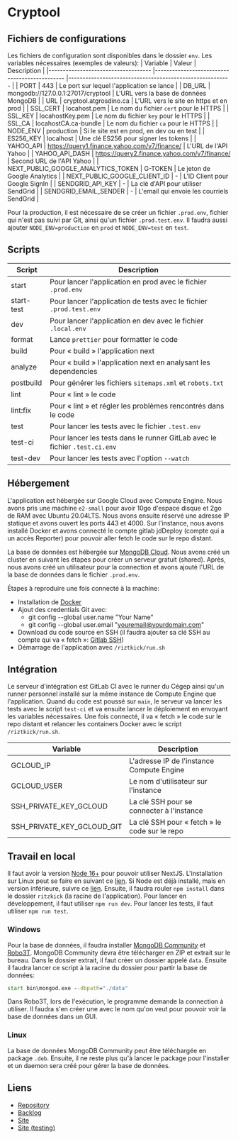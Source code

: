 # Cryptool

## Fichiers de configurations

Les fichiers de configuration sont disponibles dans le dossier `env`.
Les variables nécessaires (exemples de valeurs):
| Variable | Valeur | Description |
|------------------------------------ |---------------------------------------------- |--------------------------------------------------------- |
| PORT | 443 | Le port sur lequel l'application se lance |
| DB_URL | mongodb://127.0.0.1:27017/cryptool | L'URL vers la base de données MongoDB |
| URL | cryptool.atgrosdino.ca | L'URL vers le site en https et en prod |
| SSL_CERT | locahost.pem | Le nom du fichier `cert` pour le HTTPS |
| SSL_KEY | locahostKey.pem | Le nom du fichier `key` pour le HTTPS |
| SSL_CA | locahostCA.ca-bundle | Le nom du fichier `ca` pour le HTTPS |
| NODE_ENV | production | Si le site est en prod, en dev ou en test |
| ES256_KEY | localhost | Une clé ES256 pour signer les tokens |
| YAHOO_API | https://query1.finance.yahoo.com/v7/finance/ | L'URL de l'API Yahoo |
| YAHOO_API_DASH | https://query2.finance.yahoo.com/v7/finance/ | Second URL de l'API Yahoo |
| NEXT_PUBLIC_GOOGLE_ANALYTICS_TOKEN | G-TOKEN | Le jeton de Google Analytics |
| NEXT_PUBLIC_GOOGLE_CLIENT_ID | - | L'ID Client pour Google SignIn |
| SENDGRID_API_KEY | - | La clé d'API pour utiliser SendGrid |
| SENDGRID_EMAIL_SENDER | - | L'email qui envoie les courriels SendGrid |

Pour la production, il est nécessaire de se créer un fichier `.prod.env`, fichier qui n'est pas suivi par Git, ainsi qu'un fichier `.prod.test.env`. Il faudra aussi ajouter `NODE_ENV=production` en `prod` et `NODE_ENV=test` en `test`.

## Scripts

| Script     | Description                                                                |
| ---------- | -------------------------------------------------------------------------- |
| start      | Pour lancer l'application en prod avec le fichier `.prod.env`              |
| start-test | Pour lancer l'application de tests avec le fichier `.prod.test.env`        |
| dev        | Pour lancer l'application en dev avec le fichier `.local.env`              |
| format     | Lance `prettier` pour formatter le code                                    |
| build      | Pour « build » l'application next                                          |
| analyze    | Pour « build » l'application next en analysant les dependencies            |
| postbuild  | Pour générer les fichiers `sitemaps.xml` et `robots.txt`                   |
| lint       | Pour « lint » le code                                                      |
| lint:fix   | Pour « lint » et régler les problèmes rencontrés dans le code              |
| test       | Pour lancer les tests avec le fichier `.test.env`                          |
| test-ci    | Pour lancer les tests dans le runner GitLab avec le fichier `.test.ci.env` |
| test-dev   | Pour lancer les tests avec l'option `--watch`                              |

## Hébergement

L'application est hébergée sur Google Cloud avec Compute Engine. Nous avons pris une machine `e2-small` pour avoir 10go d'espace disque et 2go de RAM avec Ubuntu 20.04LTS. Nous avons ensuite réservé une adresse IP statique et avons ouvert les ports 443 et 4000. Sur l'instance, nous avons installé Docker et avons connecté le compte gitlab jdDeploy (compte qui a un accès Reporter) pour pouvoir aller fetch le code sur le repo distant.

La base de données est hébergée sur [MongoDB Cloud](https://www.mongodb.com/fr-fr/cloud). Nous avons créé un cluster en suivant les étapes pour créer un serveur gratuit (shared). Après, nous avons créé un utilisateur pour la connection et avons ajouté l'URL de la base de données dans le fichier `.prod.env`.

Étapes à reproduire une fois connecté à la machine:

-   Installation de [Docker](https://docs.docker.com/engine/install/ubuntu/)
-   Ajout des credentials Git avec:
    -   git config --global user.name "Your Name"
    -   git config --global user.email "youremail@yourdomain.com"
-   Download du code source en SSH (il faudra ajouter sa clé SSH au compte qui va « fetch »: [Gitlab SSH](https://docs.gitlab.com/ee/ssh/))
-   Démarrage de l'application avec `/riztkick/run.sh`

## Intégration

Le serveur d'intégration est GitLab CI avec le runner du Cégep ainsi qu'un runner personnel installé sur la même instance de Compute Engine que l'application. Quand du code est poussé sur `main`, le serveur va lancer les tests avec le script `test-ci` et va ensuite lancer le déploiement en envoyant les variables nécessaires. Une fois connecté, il va « fetch » le code sur le repo distant et relancer les containers Docker avec le script `/riztkick/run.sh`.

| Variable                   | Description                                   |
| -------------------------- | --------------------------------------------- |
| GCLOUD_IP                  | L'adresse IP de l'instance Compute Engine     |
| GCLOUD_USER                | Le nom d'utilisateur sur l'instance           |
| SSH_PRIVATE_KEY_GCLOUD     | La clé SSH pour se connecter à l'instance     |
| SSH_PRIVATE_KEY_GCLOUD_GIT | La clé SSH pour « fetch » le code sur le repo |

## Travail en local

Il faut avoir la version [Node 16+](https://nodejs.org/en/download/) pour pouvoir utiliser NextJS. L'installation sur Linux peut se faire en suivant ce [lien](https://techviewleo.com/install-node-js-and-npm-on-ubuntu/). Si Node est déjà installé, mais en version inférieure, suivre ce [lien](https://stackoverflow.com/a/10076029). Ensuite, il faudra rouler `npm install` dans le dossier `ritzkick` (la racine de l'application). Pour lancer en développement, il faut utiliser `npm run dev`. Pour lancer les tests, il faut utiliser `npm run test`.

### Windows

Pour la base de données, il faudra installer [MongoDB Community](https://www.mongodb.com/try/download/community) et [Robo3T](https://robomongo.org/). MongoDB Community devra être télécharger en ZIP et extrait sur le bureau. Dans le dossier extrait, il faut créer un dossier appelé `data`. Ensuite il faudra lancer ce script à la racine du dossier pour partir la base de données:

```bat
start bin\mongod.exe --dbpath="./data"
```

Dans Robo3T, lors de l'exécution, le programme demande la connection à utiliser. Il faudra s'en créer une avec le nom qu'on veut pour pouvoir voir la base de données dans un GUI.

### Linux

La base de données MongoDB Community peut être téléchargée en package `.deb`. Ensuite, il ne reste plus qu'à lancer le package pour l'installer et un daemon sera créé pour gérer la base de données.

## Liens

-   [Repository](https://gitlab.com/j-dumas/p-synthese-csfoy-ritzkick)
-   [Backlog](https://trello.com/b/KGp5conn)
-   [Site](https://cryptool.atgrosdino.ca)
-   [Site (testing)](http://test.cryptool.atgrosdino.ca)

